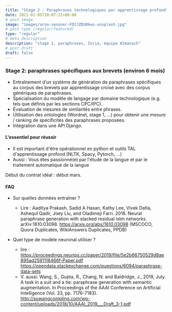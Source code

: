 ```yaml
---
title: "Stage 2 : Paraphrases technologiques par apprentissage profond"
date: 2021-01-05T10:07:21+06:00
# post image
image: "images/arno-senoner-FDtJZDU8kws-unsplash.jpg"
# post type (regular/featured)
type: "regular"
# meta description
description: "stage 2, paraphrases, Inria, équipe Almanach"
# post draft
draft: false
---
```




### Stage 2: paraphrases spécifiques aux brevets (environ 6 mois)

* Entraînement d’un système de génération de paraphrases spécifiques au corpus des brevets par apprentissage croisé avec des corpus génériques de paraphrases.
* Spécialisation du modèle de langage par domaine technologique (e.g. tels que définis par les sections CPC/IPC).
* Évaluation de mesures de similarités entre phrases.
* Utilisation des ontologies (Wordnet, stage 1, …) pour obtenir une mesure / ranking de spécificités des paraphrases proposées.
* Intégration dans une API Django.


#### L'essentiel pour réussir
* Il est important d'être opérationnel en python et outils TAL d'apprentissage profond (NLTK, Spacy, Pytorch, ...)
* Aussi : Vous êtes passionné(e) par l'étude de la langue et par le traitement automatique de la langue

Début du contrat idéal : début mars.

<!-- * Intégration du vocabulaire dans un spanBERT. -->
<!-- Intégration du spanBERT dans une API Django. -->
<!-- Si possible : faire de même avec des textes scientifiques, créer un procédé pour ajouter de nouveaux textes. -->
#### FAQ
* Sur quelles données entraîner ? 
  * Lire : Aaditya Prakash, Sadid A Hasan, Kathy Lee, Vivek Datla, Ashequl Qadir, Joey Liu, and Oladimeji Farri. 2016. Neural paraphrase generation with stacked residual lstm networks. arXiv:1610.03098. https://arxiv.org/abs/1610.03098 (MSCOCO, Quora Duplicates, WikiAnswers Duplicates, PPDB)

* Quel type de modèle neuronal utiliser ? 
  * lire : https://proceedings.neurips.cc/paper/2019/file/5e2b66750529d8ae895ad2591118466f-Paper.pdf  https://opendata.stackexchange.com/questions/6094/paraphrase-data-sets 
  * V. aussi: Wang, S., Gupta, R., Chang, N. and Baldridge, J., 2019, July. A task in a suit and a tie: paraphrase generation with semantic augmentation. In Proceedings of the AAAI Conference on Artificial Intelligence (Vol. 33, pp. 7176-7183). http://suwangcompling.com/wp-content/uploads/2018/10/AAAI_2019___Draft_3-1.pdf
